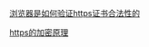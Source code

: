 [浏览器是如何验证https证书合法性的](https://blog.csdn.net/WoTrusCA/article/details/108253548)

[https的加密原理](https://zhuanlan.zhihu.com/p/43789231)
